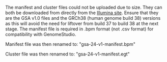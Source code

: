 The manifest and cluster files could not be uploaded due to size. They can both be downloaded from directly from the [Illumina site][gsa]. Ensure that they are the GSA v1.0 files and the GRCh38 (human genome build 38) versions as this will avoid the need for liftover from build 37 to build 38 at the next stage. The manifest file is required in .bpm format (not .csv format) for compatibility with GenomeStudio.

Manifest file was then renamed to: "gsa-24-v1-manifest.bpm"

Cluster file was then renamed to: "gsa-24-v1-manifest.egt"

[gsa]: https://emea.support.illumina.com/array/array_kits/infinium-global-screening-array/downloads.html
